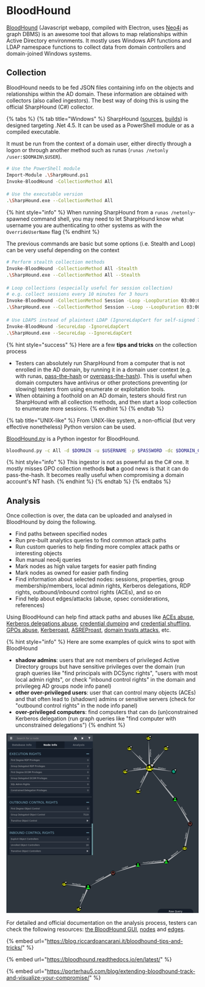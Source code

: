 # BloodHound

[BloodHound](https://github.com/BloodHoundAD/BloodHound) \(Javascript webapp, compiled with Electron, uses [Neo4j](https://neo4j.com/) as graph DBMS\) is an awesome tool that allows to map relationships within Active Directory environments. It mostly uses Windows API functions and LDAP namespace functions to collect data from domain controllers and domain-joined Windows systems.

## Collection

BloodHound needs to be fed JSON files containing info on the objects and relationships within the AD domain. These information are obtained with collectors \(also called ingestors\). The best way of doing this is using the official SharpHound \(C\#\) collector.

{% tabs %}
{% tab title="Windows" %}
SharpHound \([sources](https://github.com/BloodHoundAD/SharpHound3), [builds](https://github.com/BloodHoundAD/BloodHound/tree/master/Ingestors)\) is designed targeting .Net 4.5. It can be used as a PowerShell module or as a compiled executable.

It must be run from the context of a domain user, either directly through a logon or through another method such as runas \(`runas /netonly /user:$DOMAIN\$USER`\).

```bash
# Use the PowerShell module
Import-Module .\SharpHound.ps1
Invoke-BloodHound -CollectionMethod All

# Use the executable version
.\SharpHound.exe --CollectionMethod All
```

{% hint style="info" %}
When running SharpHound from a `runas /netonly`-spawned command shell, you may need to let SharpHound know what username you are authenticating to other systems as with the `OverrideUserName` flag
{% endhint %}

The previous commands are basic but some options \(i.e. Stealth and Loop\) can be very useful depending on the context

```bash
# Perform stealth collection methods
Invoke-BloodHound -CollectionMethod All -Stealth
.\SharpHound.exe --CollectionMethod All --Stealth

# Loop collections (especially useful for session collection)
# e.g. collect sessions every 10 minutes for 3 hours
Invoke-BloodHound -CollectionMethod Session -Loop -LoopDuration 03:00:00 -LoopInterval 00:10:00
.\SharpHound.exe --CollectionMethod Session --Loop --LoopDuration 03:00:00 --LoopInterval 00:10:00

# Use LDAPS instead of plaintext LDAP (IgnoreLdapCert for self-signed TLS/SSL certificates)
Invoke-BloodHound -SecureLdap -IgnoreLdapCert
.\SharpHound.exe --SecureLdap --IgnoreLdapCert
```

{% hint style="success" %}
Here are a few **tips and tricks** on the collection process

* Testers can absolutely run SharpHound from a computer that is not enrolled in the AD domain, by running it in a domain user context \(e.g. with runas, [pass-the-hash](../movement/abusing-lm-and-ntlm/pass-the-hash.md) or [overpass-the-hash](../movement/abusing-kerberos/overpass-the-hash.md)\). This is useful when domain computers have antivirus or other protections preventing \(or slowing\) testers from using enumerate or exploitation tools.
* When obtaining a foothold on an AD domain, testers should first run SharpHound with all collection methods, and then start a loop collection to enumerate more sessions.
{% endhint %}
{% endtab %}

{% tab title="UNIX-like" %}
From UNIX-like system, a non-official \(but very effective nonetheless\) Python version can be used.

[BloodHound.py](https://github.com/fox-it/BloodHound.py) is a Python ingestor for BloodHound.

```bash
bloodhound.py -c All -d $DOMAIN -u $USERNAME -p $PASSWORD -dc $DOMAIN_CONTROLLER
```

{% hint style="info" %}
This ingestor is not as powerful as the C\# one. It mostly misses GPO collection methods **but** a good news is that it can do pass-the-hash. It becomes really useful when compromising a domain account's NT hash.
{% endhint %}
{% endtab %}
{% endtabs %}

## Analysis

Once collection is over, the data can be uploaded and analysed in BloodHound by doing the following.

* Find paths between specified nodes
* Run pre-built analytics queries to find common attack paths
* Run custom queries to help finding more complex attack paths or interesting objects
* Run manual neo4j queries
* Mark nodes as high value targets for easier path finding
* Mark nodes as owned for easier path finding
* Find information about selected nodes: sessions, properties, group membership/members, local admin rights, Kerberos delegations, RDP rights, outbound/inbound control rights \(ACEs\), and so on
* Find help about edges/attacks \(abuse, opsec considerations, references\)

Using BloodHound can help find attack paths and abuses like [ACEs abuse](../movement/abusing-aces/), [Kerberos delegations abuse](../movement/abusing-kerberos/kerberos-delegations.md), [credential dumping](../movement/credentials/dumping/) and [credential shuffling](../movement/credentials/credential-shuffling.md), [GPOs abuse](../movement/abusing-gpos.md), [Kerberoast](../movement/abusing-kerberos/kerberoast.md), [ASREProast](../movement/abusing-kerberos/asreproast.md), [domain trusts attacks](../movement/domain-trusts.md), etc.

{% hint style="info" %}
Here are some examples of quick wins to spot with BloodHound

* **shadow admins**: users that are not members of privileged Active Directory groups but have sensitive privileges over the domain \(run graph queries like "find principals with DCSync rights", "users with most local admin rights", or check "inbound control rights" in the domain and privilegeg AD groups node info panel\)
* **other over-privileged users**: user that can control many objects \(ACEs\) and that often lead to \(shadown\) admins or sensitive servers \(check for "outbound control rights" in the node info panel\)
* **over-privileged computers**: find computers that can do \(un\)constrained Kerberos delegation \(run graph queries like "find computer with unconstrained delegations"\)
{% endhint %}

![](../../.gitbook/assets/screenshot-from-2020-12-08-15-29-30.png)

For detailed and official documentation on the analysis process, testers can check the following resources: [the BloodHound GUI](https://bloodhound.readthedocs.io/en/latest/data-analysis/bloodhound-gui.html), [nodes](https://bloodhound.readthedocs.io/en/latest/data-analysis/nodes.html) and [edges](https://bloodhound.readthedocs.io/en/latest/data-analysis/edges.html).

{% embed url="https://blog.riccardoancarani.it/bloodhound-tips-and-tricks/" %}

{% embed url="https://bloodhound.readthedocs.io/en/latest/" %}

{% embed url="https://porterhau5.com/blog/extending-bloodhound-track-and-visualize-your-compromise/" %}



